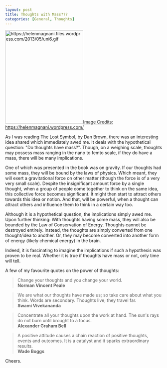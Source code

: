 ```yaml
---
layout: post
title: Thoughts with Mass???
categories: [General, Thoughts]
---
```

<a href="https://helenmagnani.files.wordpress.com/2013/05/uni6.gif"><img class="size-medium wp-image-140" src="https://harishv7.files.wordpress.com/2015/01/uni6.gif?w=250" alt="https://helenmagnani.files.wordpress.com/2013/05/uni6.gif" width="250" height="300" />Image Credits: https://helenmagnani.wordpress.com/</a> 

As I was reading The Lost Symbol, by Dan Brown, there was an interesting idea shared which immediately awed me. It deals with the hypothetical question: "Do thoughts have mass?". Though, on a weighing scale, thoughts may possess mass ranging in the nano to femto scale, if they do have a mass, there will be many implications.

One of which was presented in the book was on gravity. If our thoughts had some mass, they will be bound by the laws of physics. Which meant, they will exert a gravitational force on other matter (though the force is of a very very small scale). Despite the insignificant amount force by a single thought, when a group of people come together to think on the same idea, this collective force becomes significant. It might then start to attract others towards this idea or notion. And that, will be powerful, when a thought can attract others and influence them to think in a certain way too.

Although it is a hypothetical question, the implications simply awed me. Upon further thinking: With thoughts having some mass, they will also be bounded by the Law of Conservation of Energy. Thoughts cannot be destroyed entirely. Instead, the thoughts are simply converted from one thought/idea to another. Or, they may become converted into another form of energy (likely chemical energy) in the brain.

Indeed, it is fascinating to imagine the implications if such a hypothesis was proven to be real. Whether it is true if thoughts have mass or not, only time will tell.

A few of my favourite quotes on the power of thoughts:

>Change your thoughts and you change your world. <br>
<strong>Norman Vincent Peale</strong>

>We are what our thoughts have made us; so take care about what you think. Words are secondary. Thoughts live; they travel far. <br>
<strong>Swami Vivekananda</strong>

>Concentrate all your thoughts upon the work at hand. The sun's rays do not burn until brought to a focus. <br>
<strong>Alexander Graham Bell</strong>

>A positive attitude causes a chain reaction of positive thoughts, events and outcomes. It is a catalyst and it sparks extraordinary results. <br>
<strong>Wade Boggs</strong>

Cheers.